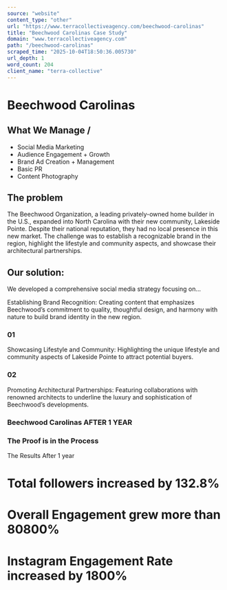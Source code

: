 ```yaml
---
source: "website"
content_type: "other"
url: "https://www.terracollectiveagency.com/beechwood-carolinas"
title: "Beechwood Carolinas Case Study"
domain: "www.terracollectiveagency.com"
path: "/beechwood-carolinas"
scraped_time: "2025-10-04T18:50:36.005730"
url_depth: 1
word_count: 204
client_name: "terra-collective"
---
```


# Beechwood Carolinas

## What We Manage /

- Social Media Marketing  
- Audience Engagement + Growth  
- Brand Ad Creation + Management  
- Basic PR  
- Content Photography

## The problem

The Beechwood Organization, a leading privately-owned home builder in the U.S., expanded into North Carolina with their new community, Lakeside Pointe. Despite their national reputation, they had no local presence in this new market. The challenge was to establish a recognizable brand in the region, highlight the lifestyle and community aspects, and showcase their architectural partnerships.

## Our solution:

We developed a comprehensive social media strategy focusing on…

Establishing Brand Recognition: Creating content that emphasizes Beechwood’s commitment to quality, thoughtful design, and harmony with nature to build brand identity in the new region.

### 01

Showcasing Lifestyle and Community: Highlighting the unique lifestyle and community aspects of Lakeside Pointe to attract potential buyers.

### 02

Promoting Architectural Partnerships: Featuring collaborations with renowned architects to underline the luxury and sophistication of Beechwood’s developments.

### Beechwood Carolinas AFTER 1 YEAR

### The Proof is in the Process

The Results After 1 year

# Total followers increased by 132.8%
# 
# Overall Engagement grew more than 80800%
# 
# Instagram Engagement Rate increased by 1800%